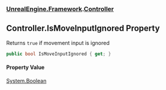 ### [UnrealEngine.Framework](./UnrealEngine-Framework.md 'UnrealEngine.Framework').[Controller](./Controller.md 'UnrealEngine.Framework.Controller')
## Controller.IsMoveInputIgnored Property
Returns `true` if movement input is ignored  
```csharp
public bool IsMoveInputIgnored { get; }
```
#### Property Value
[System.Boolean](https://docs.microsoft.com/en-us/dotnet/api/System.Boolean 'System.Boolean')  
